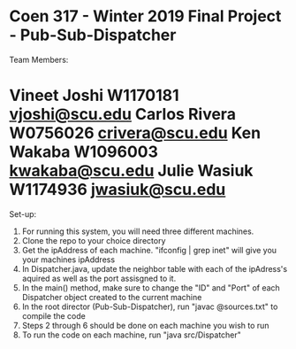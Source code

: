 Coen 317 - Winter 2019
Final Project - Pub-Sub-Dispatcher
=========================================================
Team Members:

Vineet Joshi    W1170181   vjoshi@scu.edu
Carlos Rivera   W0756026   crivera@scu.edu
Ken Wakaba      W1096003   kwakaba@scu.edu
Julie Wasiuk    W1174936   jwasiuk@scu.edu
=========================================================
Set-up:
1. For running this system, you will need three different machines.
2. Clone the repo to your choice directory
3. Get the ipAddress of each machine. "ifconfig | grep inet" will give you your machines ipAddress
4. In Dispatcher.java, update the neighbor table with each of the ipAdress's aquired as well as the port assisgned to it.
5. In the main() method, make sure to change the "ID" and "Port" of each Dispatcher object created to the current machine
6. In the root director (Pub-Sub-Dispatcher), run "javac @sources.txt" to compile the code
7. Steps 2 through 6 should be done on each machine you wish to run
8. To run the code on each machine, run "java src/Dispatcher"
